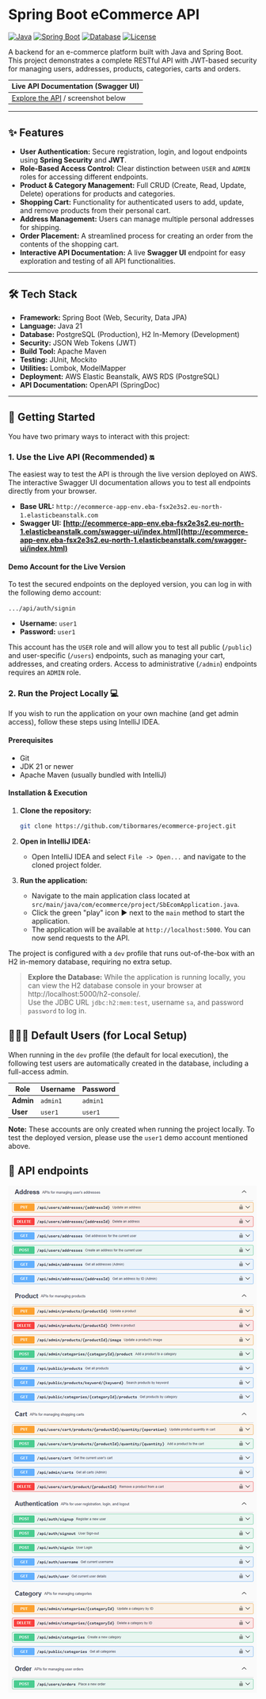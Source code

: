 # Spring Boot eCommerce API

[![Java](https://img.shields.io/badge/Java-21-orange.svg)](https://www.java.com)
[![Spring Boot](https://img.shields.io/badge/Spring%20Boot-3.5.5-brightgreen.svg)](https://spring.io/projects/spring-boot)
[![Database](https://img.shields.io/badge/Database-PostgreSQL-blue.svg)](https://www.postgresql.org/)
[![License](https://img.shields.io/badge/License-MIT-yellow.svg)](https://opensource.org/licenses/MIT)

A backend for an e-commerce platform built with Java and Spring Boot. This project demonstrates a complete RESTful API with JWT-based security for managing users, addresses, products, categories, carts and orders.

| Live API Documentation (Swagger UI)                                                                                               |
|-----------------------------------------------------------------------------------------------------------------------------------|
| [Explore the API](http://ecommerce-app-env.eba-fsx2e3s2.eu-north-1.elasticbeanstalk.com/swagger-ui/index.html) / screenshot below |

---

## ✨ Features

* **User Authentication:** Secure registration, login, and logout endpoints using **Spring Security** and **JWT**.
* **Role-Based Access Control:** Clear distinction between `USER` and `ADMIN` roles for accessing different endpoints.
* **Product & Category Management:** Full CRUD (Create, Read, Update, Delete) operations for products and categories.
* **Shopping Cart:** Functionality for authenticated users to add, update, and remove products from their personal cart.
* **Address Management:** Users can manage multiple personal addresses for shipping.
* **Order Placement:** A streamlined process for creating an order from the contents of the shopping cart.
* **Interactive API Documentation:** A live **Swagger UI** endpoint for easy exploration and testing of all API functionalities.

---

## 🛠️ Tech Stack

* **Framework:** Spring Boot (Web, Security, Data JPA)
* **Language:** Java 21
* **Database:** PostgreSQL (Production), H2 In-Memory (Development)
* **Security:** JSON Web Tokens (JWT)
* **Build Tool:** Apache Maven
* **Testing:** JUnit, Mockito
* **Utilities:** Lombok, ModelMapper
* **Deployment:** AWS Elastic Beanstalk, AWS RDS (PostgreSQL)
* **API Documentation:** OpenAPI (SpringDoc)

---

## 🚀 Getting Started

You have two primary ways to interact with this project:

### 1. Use the Live API (Recommended) 🔛

The easiest way to test the API is through the live version deployed on AWS. The interactive Swagger UI documentation allows you to test all endpoints directly from your browser.

* **Base URL:** `http://ecommerce-app-env.eba-fsx2e3s2.eu-north-1.elasticbeanstalk.com`
* **Swagger UI:** **[http://ecommerce-app-env.eba-fsx2e3s2.eu-north-1.elasticbeanstalk.com/swagger-ui/index.html](http://ecommerce-app-env.eba-fsx2e3s2.eu-north-1.elasticbeanstalk.com/swagger-ui/index.html)**

#### Demo Account for the Live Version

To test the secured endpoints on the deployed version, you can log in with the following demo account:

`.../api/auth/signin`

* **Username:** `user1`
* **Password:** `user1`

This account has the `USER` role and will allow you to test all public (`/public`) and user-specific (`/users`) endpoints, such as managing your cart, addresses, and creating orders. Access to administrative (`/admin`) endpoints requires an `ADMIN` role.

### 2. Run the Project Locally 💻

If you wish to run the application on your own machine (and get admin access), follow these steps using IntelliJ IDEA.

#### Prerequisites

* Git
* JDK 21 or newer
* Apache Maven (usually bundled with IntelliJ)

#### Installation & Execution

1.  **Clone the repository:**
    ```bash
    git clone https://github.com/tibormares/ecommerce-project.git
    ```

2.  **Open in IntelliJ IDEA:**
    * Open IntelliJ IDEA and select `File -> Open...` and navigate to the cloned project folder.


3.  **Run the application:**
    * Navigate to the main application class located at `src/main/java/com/ecommerce/project/SbEcomApplication.java`.
    * Click the green "play" icon ▶️ next to the `main` method to start the application.
    * The application will be available at `http://localhost:5000`. You can now send requests to the API.


The project is configured with a `dev` profile that runs out-of-the-box with an H2 in-memory database, requiring no extra setup.

> **Explore the Database:** While the application is running locally, you can view the H2 database console in your browser at http://localhost:5000/h2-console/.  
> Use the JDBC URL `jdbc:h2:mem:test`, username `sa`, and password `password` to log in.

## 🧑‍🤝‍🧑 Default Users (for Local Setup)

When running in the `dev` profile (the default for local execution), the following test users are automatically created in the database, including a full-access admin.

| Role      | Username | Password |
|-----------|----------|----------|
| **Admin** | `admin1` | `admin1` |
| **User**  | `user1`  | `user1`  |

**Note:** These accounts are only created when running the project locally. To test the deployed version, please use the `user1` demo account mentioned above.

## 🛜 API endpoints
![Swagger UI Overview](swagger-overview.png)